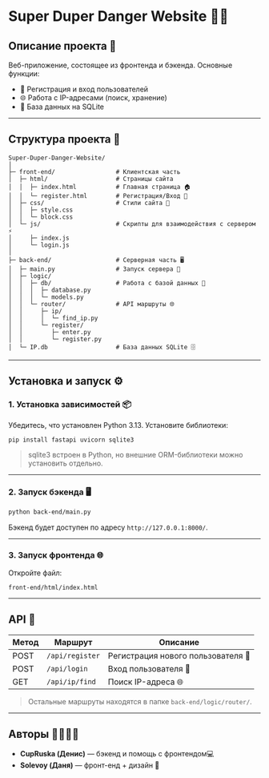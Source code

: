# Super Duper Danger Website 🚀🔥

## Описание проекта 📝

Веб-приложение, состоящее из фронтенда и бэкенда. Основные функции:

* 👤 Регистрация и вход пользователей
* 🌐 Работа с IP-адресами (поиск, хранение)
* 💾 База данных на SQLite

---

## Структура проекта 📁

```
Super-Duper-Danger-Website/
│
├─ front-end/                 # Клиентская часть
│  ├─ html/                   # Страницы сайта
│  │  ├─ index.html           # Главная страница 🏠
│  │  └─ register.html        # Регистрация/Вход 🔑
│  ├─ css/                    # Стили сайта 🎨
│  │  ├─ style.css
│  │  └─ block.css
│  └─ js/                     # Скрипты для взаимодействия с сервером ⚡
│     ├─ index.js
│     └─ login.js
│
├─ back-end/                  # Серверная часть 🖥️
│  ├─ main.py                 # Запуск сервера 🚀
│  ├─ logic/
│  │  ├─ db/                  # Работа с базой данных 💾
│  │  │  ├─ database.py
│  │  │  └─ models.py
│  │  └─ router/              # API маршруты 🌐
│  │     ├─ ip/
│  │     │  └─ find_ip.py
│  │     └─ register/
│  │        ├─ enter.py
│  │        └─ register.py
│  └─ IP.db                   # База данных SQLite 🗄️
```

---

## Установка и запуск ⚙️

### 1. Установка зависимостей 📦

Убедитесь, что установлен Python 3.13. Установите библиотеки:

```bash
pip install fastapi uvicorn sqlite3
```

> sqlite3 встроен в Python, но внешние ORM-библиотеки можно установить отдельно.

---

### 2. Запуск бэкенда 🖥️

```bash
python back-end/main.py
```

Бэкенд будет доступен по адресу `http://127.0.0.1:8000/`.

---

### 3. Запуск фронтенда 🌐

Откройте файл:

```
front-end/html/index.html
```

---

## API 📡

| Метод | Маршрут         | Описание                           |
| ----- | --------------- | ---------------------------------- |
| POST  | `/api/register` | Регистрация нового пользователя 👤 |
| POST  | `/api/login`    | Вход пользователя 🔑               |
| GET   | `/api/ip/find`  | Поиск IP-адреса 🌐                 |

> Остальные маршруты находятся в папке `back-end/logic/router/`.

---

## Авторы 👨‍💻👨‍💻

* **CupRuska (Денис)** — бэкенд и помощь с фронтендом💻
* **Solevoy (Даня)** —  фронт-енд + дизайн 🎨
